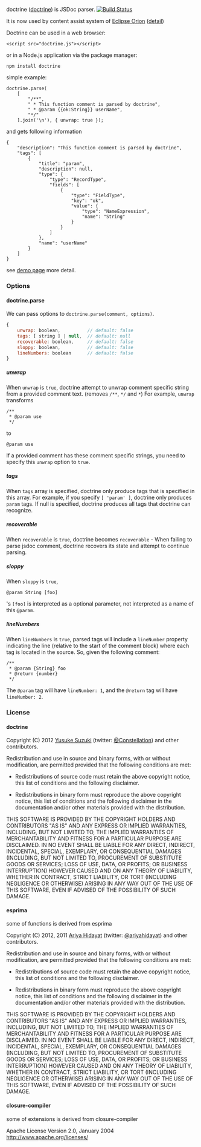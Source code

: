 doctrine ([doctrine](http://github.com/Constellation/doctrine)) is JSDoc parser. [![Build Status](https://secure.travis-ci.org/Constellation/doctrine.png)](http://travis-ci.org/Constellation/doctrine)

It is now used by content assist system of [Eclipse Orion](http://www.eclipse.org/orion/) ([detail](http://planetorion.org/news/2012/10/orion-1-0-release/))

Doctrine can be used in a web browser:

    <script src="doctrine.js"></script>

or in a Node.js application via the package manager:

    npm install doctrine

simple example:

    doctrine.parse(
        [
            "/**",
            " * This function comment is parsed by doctrine",
            " * @param {{ok:String}} userName",
            "*/"
        ].join('\n'), { unwrap: true });

and gets following information

    {
        "description": "This function comment is parsed by doctrine",
        "tags": [
            {
                "title": "param",
                "description": null,
                "type": {
                    "type": "RecordType",
                    "fields": [
                        {
                            "type": "FieldType",
                            "key": "ok",
                            "value": {
                                "type": "NameExpression",
                                "name": "String"
                            }
                        }
                    ]
                },
                "name": "userName"
            }
        ]
    }

see [demo page](http://constellation.github.com/doctrine/demo/index.html) more detail.

### Options

#### doctrine.parse
We can pass options to `doctrine.parse(comment, options)`.
```js
{
    unwrap: boolean,          // default: false
    tags: [ string ] | null,  // default: null
    recoverable: boolean,     // default: false
    sloppy: boolean,          // default: false
    lineNumbers: boolean      // default: false
}
```

##### unwrap

When `unwrap` is `true`, doctrine attempt to unwrap comment specific string from a provided comment text. (removes `/**`, `*/` and `*`)
For example, `unwrap` transforms
```
/**
 * @param use
 */
```
to
```
@param use
```
If a provided comment has these comment specific strings, you need to specify this `unwrap` option to `true`.

##### tags

When `tags` array is specified, doctrine only produce tags that is specified in this array.
For example, if you specify `[ 'param' ]`, doctrine only produces `param` tags.
If null is specified, doctrine produces all tags that doctrine can recognize.

##### recoverable

When `recoverable` is `true`, doctrine becomes `recoverable` - When failing to parse jsdoc comment, doctrine recovers its state and attempt to continue parsing.

##### sloppy

When `sloppy` is `true`,
```
@param String [foo]
```
's `[foo]` is interpreted as a optional parameter, not interpreted as a name of this `@param`.

##### lineNumbers

When `lineNumbers` is `true`, parsed tags will include a `lineNumber` property indicating the line (relative to the start of the comment block) where each tag is located in the source. So, given the following comment:
```
/**
 * @param {String} foo
 * @return {number}
 */
```
The `@param` tag will have `lineNumber: 1`, and the `@return` tag will have `lineNumber: 2`.


### License

#### doctrine

Copyright (C) 2012 [Yusuke Suzuki](http://github.com/Constellation)
 (twitter: [@Constellation](http://twitter.com/Constellation)) and other contributors.

Redistribution and use in source and binary forms, with or without
modification, are permitted provided that the following conditions are met:

  * Redistributions of source code must retain the above copyright
    notice, this list of conditions and the following disclaimer.

  * Redistributions in binary form must reproduce the above copyright
    notice, this list of conditions and the following disclaimer in the
    documentation and/or other materials provided with the distribution.

THIS SOFTWARE IS PROVIDED BY THE COPYRIGHT HOLDERS AND CONTRIBUTORS "AS IS"
AND ANY EXPRESS OR IMPLIED WARRANTIES, INCLUDING, BUT NOT LIMITED TO, THE
IMPLIED WARRANTIES OF MERCHANTABILITY AND FITNESS FOR A PARTICULAR PURPOSE
ARE DISCLAIMED. IN NO EVENT SHALL <COPYRIGHT HOLDER> BE LIABLE FOR ANY
DIRECT, INDIRECT, INCIDENTAL, SPECIAL, EXEMPLARY, OR CONSEQUENTIAL DAMAGES
(INCLUDING, BUT NOT LIMITED TO, PROCUREMENT OF SUBSTITUTE GOODS OR SERVICES;
LOSS OF USE, DATA, OR PROFITS; OR BUSINESS INTERRUPTION) HOWEVER CAUSED AND
ON ANY THEORY OF LIABILITY, WHETHER IN CONTRACT, STRICT LIABILITY, OR TORT
(INCLUDING NEGLIGENCE OR OTHERWISE) ARISING IN ANY WAY OUT OF THE USE OF
THIS SOFTWARE, EVEN IF ADVISED OF THE POSSIBILITY OF SUCH DAMAGE.

#### esprima

some of functions is derived from esprima

Copyright (C) 2012, 2011 [Ariya Hidayat](http://ariya.ofilabs.com/about)
 (twitter: [@ariyahidayat](http://twitter.com/ariyahidayat)) and other contributors.

Redistribution and use in source and binary forms, with or without
modification, are permitted provided that the following conditions are met:

  * Redistributions of source code must retain the above copyright
    notice, this list of conditions and the following disclaimer.

  * Redistributions in binary form must reproduce the above copyright
    notice, this list of conditions and the following disclaimer in the
    documentation and/or other materials provided with the distribution.

THIS SOFTWARE IS PROVIDED BY THE COPYRIGHT HOLDERS AND CONTRIBUTORS "AS IS"
AND ANY EXPRESS OR IMPLIED WARRANTIES, INCLUDING, BUT NOT LIMITED TO, THE
IMPLIED WARRANTIES OF MERCHANTABILITY AND FITNESS FOR A PARTICULAR PURPOSE
ARE DISCLAIMED. IN NO EVENT SHALL <COPYRIGHT HOLDER> BE LIABLE FOR ANY
DIRECT, INDIRECT, INCIDENTAL, SPECIAL, EXEMPLARY, OR CONSEQUENTIAL DAMAGES
(INCLUDING, BUT NOT LIMITED TO, PROCUREMENT OF SUBSTITUTE GOODS OR SERVICES;
LOSS OF USE, DATA, OR PROFITS; OR BUSINESS INTERRUPTION) HOWEVER CAUSED AND
ON ANY THEORY OF LIABILITY, WHETHER IN CONTRACT, STRICT LIABILITY, OR TORT
(INCLUDING NEGLIGENCE OR OTHERWISE) ARISING IN ANY WAY OUT OF THE USE OF
THIS SOFTWARE, EVEN IF ADVISED OF THE POSSIBILITY OF SUCH DAMAGE.


#### closure-compiler

some of extensions is derived from closure-compiler

Apache License
Version 2.0, January 2004
http://www.apache.org/licenses/